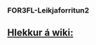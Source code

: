 ### FOR3FL-Leikjaforritun2

## [Hlekkur á wiki:](https://github.com/robertatli/FOR3FL-Leikjaforritun2/wiki)
